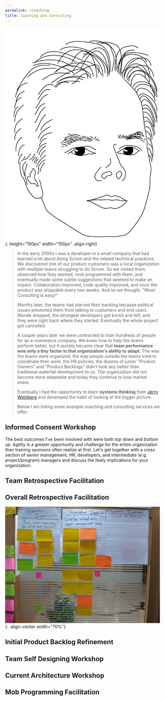 ```yaml
---
permalink: /coaching
title: Coaching and Consulting
---
```


![image-right](assets/images/MJ.png){: height="150px" width="150px" .align-right}

> In the early 2000s I was a developer in a small company that had learned a lot about doing
> Scrum and the related technical practices. We discovered one of our product customers was a local
> organization with multiple teams struggling to do Scrum.  So we visited them, observed how they
> worked, mob programmed with them, and eventually made some subtle suggestions that seemed to make
> an impact.  Collaboration improved, code quality improved, and soon the product was shippable every
> two weeks.  And so we thought, "Wow! Consulting is easy!"
>
> Months later, the teams had starved their backlog because political issues prevented them from
> talking to customers and end users.  Morale dropped, the strongest developers got bored and left,
> and they were right back where they started.  Eventually the whole project got cancelled.
>
> A couple years later we were contracted to train hundreds of people for an e-commerce company.
> We knew how to help the teams perform better, but it quickly became clear that __team performance
> was only a tiny factor in that organization's ability to adapt__.  The way the teams were organized,
> the way people outside the teams tried to coordinate their work, the HR policies, the dozens of junior
> "Product Owners" and "Product Backlogs" didn't look any better than traditional waterfall development
> to us. The organization did not become more adaptable and today they continue to lose market share.
>
> Eventually I had the opportunity to learn __systems thinking__ from [Jerry Weinberg](https://www.amazon.com/Gerald-M.-Weinberg/e/B000AP8TZ8) and developed the habit of looking at the
bigger picture.
>
> Below I am listing some example coaching and consulting services we offer:

## Informed Consent Workshop

The best outcomes I've been involved with were both _top down_ and _bottom up_.  Agility is
a greater opportunity and challenge for the entire organization than training sponsors often
realize at first.  Let's get together with a cross section of senior management, HR, developers,
and intermediate (e.g. project/program) managers and discuss the likely implications for your
organization.

## Team Retrospective Facilitation

## Overall Retrospective Facilitation

![Coaching Impediments](assets/images/coaching-impediments.jpg){: .align-center width="70%"}

## Initial Product Backlog Refinement

## Team Self Designing Workshop

## Current Architecture Workshop

## Mob Programming Facilitation
